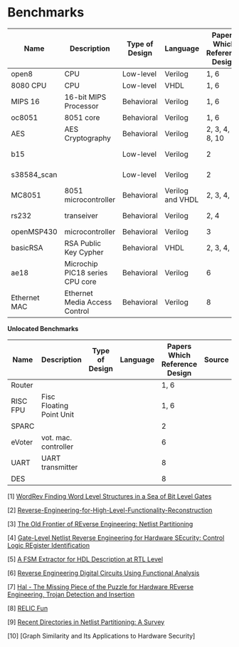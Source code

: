 # Benchmarks

| Name | Description | Type of Design | Language    | Papers Which Reference Design | Source |
| ---- | ----------- | -------------- | --------    |  ---------------------------- | ------ |
| open8 | CPU        | Low-level      | Verilog     | 1, 6 | https://opencores.org/projects/open8_urisc |
| 8080 CPU | CPU     | Low-level      | VHDL        | 1, 6 | https://opencores.org/projects/cpu8080 |
| MIPS 16 | 16-bit MIPS Processor | Behavioral | Verilog | 1, 6 | https://opencores.org/projects/mips_16 |
| oc8051 | 8051 core | Behavioral     | Verilog     | 1, 6 | https://opencores.org/projects/8051 |
| AES | AES Cryptography | Behavioral | Verilog     | 2, 3, 4, 7, 8, 10 | https://trust-hub.org/#/benchmarks/chip-level-trojan
| b15 |              | Low-level      | Verilog     | 2 | https://trust-hub.org/#/benchmarks/chip-level-trojan |
| s38584_scan |      | Low-level      | Verilog     | 2 | https://trust-hub.org/#/benchmarks/chip-level-trojan |
| MC8051 | 8051 microcontroller | Behavioral | Verilog and VHDL | 2, 3, 4, 8 | https://trust-hub.org/#/benchmarks/chip-level-trojan |
| rs232  | transeiver | Behavioral    | Verilog     | 2, 4 |https://trust-hub.org/#/benchmarks/chip-level-trojan |
| openMSP430 | microcontroller | Behavioral | Verilog | 3 | https://opencores.org/projects/openmsp430 |
| basicRSA | RSA Public Key Cypher | Behavioral | VHDL | 2, 3, 4, 8 | https://trust-hub.org/#/benchmarks/chip-level-trojan |
| ae18 | Microchip PIC18 series CPU core | Behavioral | Verilog | 6 | https://opencores.org/projects/ae18 |
| Ethernet MAC | Ethernet Media Access Control | Behavioral | Verilog | 8 | https://opencores.org/projects/ethmac |

**Unlocated Benchmarks**

| Name | Description | Type of Design | Language    | Papers Which Reference Design | Source |
| ---- | ----------- | -------------- | --------    |  ---------------------------- | ------ |
| Router |           |                |             | 1, 6 | |
| RISC FPU | Fisc Floating Point Unit | |           | 1, 6 | |
| SPARC  |           |                |             | 2 | |
| eVoter | vot. mac. controller |     |             | 6 | |
| UART   | UART transmitter |         |             | 8 | |
| DES    |           |                |             | 8 | |


[1] [WordRev Finding Word Level Structures in a Sea of Bit Level Gates](../wiki/WordRev-Finding-Word-Level-Structures-in-a-Sea-of-Bit-Level-Gates.md)

[2] [Reverse-Engineering-for-High-Level-Functionality-Reconstruction](../wiki/Reverse-Engineering-Digital-Circuits-Using-Functional-Analysis.md)

[3] [The Old Frontier of REverse Engineering: Netlist Partitioning](../wiki/The-Old-Frontier-of-Reverse-Engineering:-Netlist-Partitioning.md)

[4] [Gate-Level Netlist Reverse Engineering for Hardware SEcurity: Control Logic REgister Identification](../wiki/Gate-Level-Netlist-Reverse-Engineering-for-Hardware-Security:-Control-Logic-Register-Identification.md)

[5] [A FSM Extractor for HDL Description at RTL Level](../wiki/A-FSM-Extractor-for-HDL-Description-at-RTL-Level.md)

[6] [Reverse Engineering Digital Circuits Using Functional Analysis](../wiki/Reverse-Engineering-Digital-Circuits-Using-Functional-Analysis.md)

[7] [Hal - The Missing Piece of the Puzzle for Hardware REverse Engineering, Trojan Detection and Insertion](../wiki/HAL—The-Missing-Piece-of-the-Puzzle-for-Hardware-Reverse-Engineering,-Trojan-Detection-and-Insertion.md)

[8] [RELIC Fun](../wiki/RelicFun.md)

[9] [Recent Directories in Netlist Partitioning: A Survey](../wiki/Recent-Directions-in-Netlist-Partitioning:-A-survey-(1995).md)

[10] [Graph Similarity and Its Applications to Hardware Security]